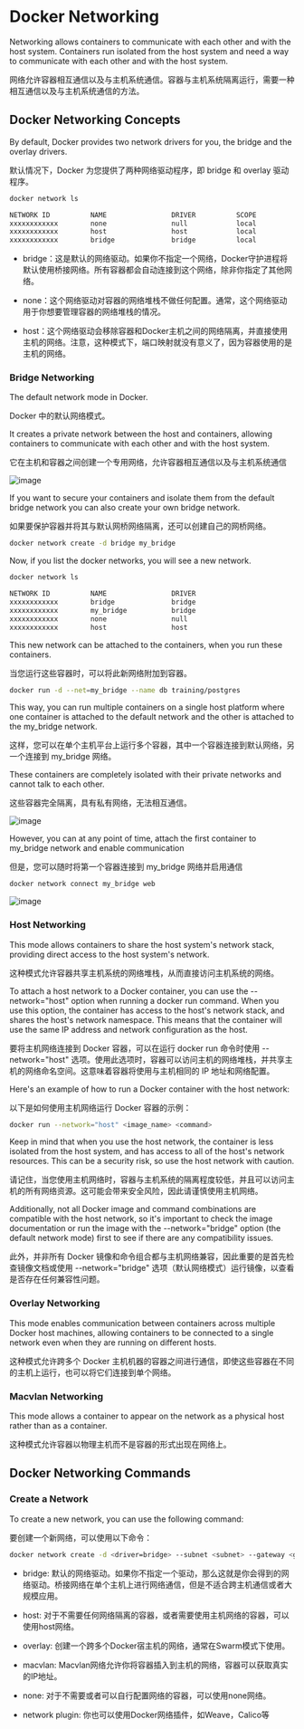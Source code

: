 # Docker Networking

Networking allows containers to communicate with each other and with the host system. Containers run isolated from the host system
and need a way to communicate with each other and with the host system.

网络允许容器相互通信以及与主机系统通信。容器与主机系统隔离运行，需要一种相互通信以及与主机系统通信的方法。

## Docker Networking Concepts

By default, Docker provides two network drivers for you, the bridge and the overlay drivers.

默认情况下，Docker 为您提供了两种网络驱动程序，即 bridge 和 overlay 驱动程序。

```sh
docker network ls
```

```sh
NETWORK ID          NAME                DRIVER          SCOPE
xxxxxxxxxxxx        none                null            local
xxxxxxxxxxxx        host                host            local
xxxxxxxxxxxx        bridge              bridge          local
```

- bridge：这是默认的网络驱动。如果你不指定一个网络，Docker守护进程将默认使用桥接网络。所有容器都会自动连接到这个网络，除非你指定了其他网络。

- none：这个网络驱动对容器的网络堆栈不做任何配置。通常，这个网络驱动用于你想要管理容器的网络堆栈的情况。

- host：这个网络驱动会移除容器和Docker主机之间的网络隔离，并直接使用主机的网络。注意，这种模式下，端口映射就没有意义了，因为容器使用的是主机的网络。

### Bridge Networking

The default network mode in Docker.

Docker 中的默认网络模式。

It creates a private network between the host and containers, allowing containers to communicate with each other and with the host system.

它在主机和容器之间创建一个专用网络，允许容器相互通信以及与主机系统通信

![image](https://user-images.githubusercontent.com/43399466/217745543-f40e5614-ac34-4b78-85a9-91b24512388d.png)

If you want to secure your containers and isolate them from the default bridge network you can also create your own bridge network.

如果要保护容器并将其与默认网桥网络隔离，还可以创建自己的网桥网络。

```sh
docker network create -d bridge my_bridge
```

Now, if you list the docker networks, you will see a new network.

```sh
docker network ls

NETWORK ID          NAME                DRIVER
xxxxxxxxxxxx        bridge              bridge
xxxxxxxxxxxx        my_bridge           bridge
xxxxxxxxxxxx        none                null
xxxxxxxxxxxx        host                host
```

This new network can be attached to the containers, when you run these containers.

当您运行这些容器时，可以将此新网络附加到容器。

```sh
docker run -d --net=my_bridge --name db training/postgres
```

This way, you can run multiple containers on a single host platform where one container is attached to the default network and the other is attached to the my_bridge network.

这样，您可以在单个主机平台上运行多个容器，其中一个容器连接到默认网络，另一个连接到 my_bridge 网络。

These containers are completely isolated with their private networks and cannot talk to each other.

这些容器完全隔离，具有私有网络，无法相互通信。

![image](https://user-images.githubusercontent.com/43399466/217748680-8beefd0a-8181-4752-a098-a905ebed5d2a.png)

However, you can at any point of time, attach the first container to my_bridge network and enable communication

但是，您可以随时将第一个容器连接到 my_bridge 网络并启用通信

```sh
docker network connect my_bridge web
```

![image](https://user-images.githubusercontent.com/43399466/217748726-7bb347d0-3736-4f89-bdff-31d240b15150.png)

### Host Networking

This mode allows containers to share the host system's network stack, providing direct access to the host system's network.

这种模式允许容器共享主机系统的网络堆栈，从而直接访问主机系统的网络。

To attach a host network to a Docker container, you can use the --network="host" option when running a docker run command. When you use this option, the container has access to the host's network stack, and shares the host's network namespace. This means that the container will use the same IP address and network configuration as the host.

要将主机网络连接到 Docker 容器，可以在运行 docker run 命令时使用 --network="host" 选项。使用此选项时，容器可以访问主机的网络堆栈，并共享主机的网络命名空间。这意味着容器将使用与主机相同的 IP 地址和网络配置。

Here's an example of how to run a Docker container with the host network:

以下是如何使用主机网络运行 Docker 容器的示例：

```sh
docker run --network="host" <image_name> <command>
```

Keep in mind that when you use the host network, the container is less isolated from the host system, and has access to all of the host's network resources. This can be a security risk, so use the host network with caution.

请记住，当您使用主机网络时，容器与主机系统的隔离程度较低，并且可以访问主机的所有网络资源。这可能会带来安全风险，因此请谨慎使用主机网络。

Additionally, not all Docker image and command combinations are compatible with the host network, so it's important to check the image documentation or run the image with the --network="bridge" option (the default network mode) first to see if there are any compatibility issues.

此外，并非所有 Docker 镜像和命令组合都与主机网络兼容，因此重要的是首先检查镜像文档或使用 --network="bridge" 选项（默认网络模式）运行镜像，以查看是否存在任何兼容性问题。

### Overlay Networking

This mode enables communication between containers across multiple Docker host machines, allowing containers to be connected to a single network even when they are running on different hosts.

这种模式允许跨多个 Docker 主机机器的容器之间进行通信，即使这些容器在不同的主机上运行，也可以将它们连接到单个网络。

### Macvlan Networking

This mode allows a container to appear on the network as a physical host rather than as a container.

这种模式允许容器以物理主机而不是容器的形式出现在网络上。

## Docker Networking Commands

### Create a Network

To create a new network, you can use the following command:

要创建一个新网络，可以使用以下命令：

```sh
docker network create -d <driver=bridge> --subnet <subnet> --gateway <gateway> <network_name>
```

- bridge: 默认的网络驱动。如果你不指定一个驱动，那么这就是你会得到的网络驱动。桥接网络在单个主机上进行网络通信，但是不适合跨主机通信或者大规模应用。

- host: 对于不需要任何网络隔离的容器，或者需要使用主机网络的容器，可以使用host网络。

- overlay: 创建一个跨多个Docker宿主机的网络，通常在Swarm模式下使用。

- macvlan: Macvlan网络允许你将容器插入到主机的网络，容器可以获取真实的IP地址。

- none: 对于不需要或者可以自行配置网络的容器，可以使用none网络。

- network plugin: 你也可以使用Docker网络插件，如Weave，Calico等
